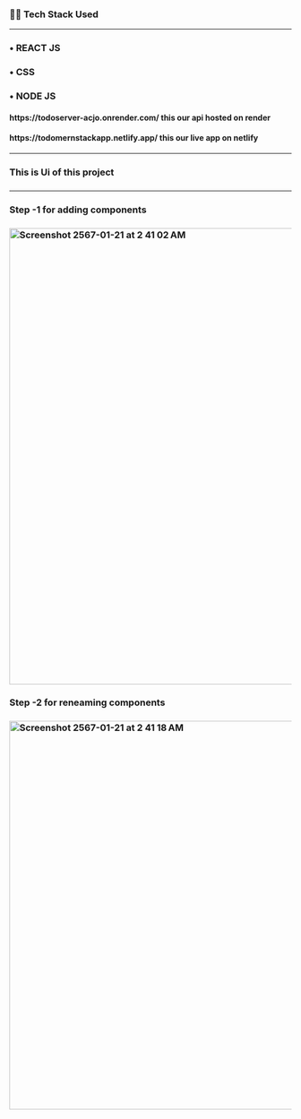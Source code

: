 <h3>👨‍💻 Tech Stack Used</h3>
<hr>
<h3>&#x2022; REACT JS</h3>
<h3>&#x2022; CSS</h3>
<h3>&#x2022; NODE JS</h3>
<h4>https://todoserver-acjo.onrender.com/  this our api hosted on render</h4>
<h4>https://todomernstackapp.netlify.app/ this our live app on netlify</h4>


<hr>
<h3> This is Ui of this project<h3/>
<hr>
<h3> Step -1 for adding components<h3/>

<img width="815" alt="Screenshot 2567-01-21 at 2 41 02 AM" src="https://github.com/ankush2093/todofrontend/assets/84925305/6934d6f5-d83a-4711-b0dc-e9d66c8b4148">
<h3> Step -2 for reneaming components<h3/>
<img width="694" alt="Screenshot 2567-01-21 at 2 41 18 AM" src="https://github.com/ankush2093/todofrontend/assets/84925305/2e7afeb1-cc9f-450a-a2a9-484e8e7bb9c3">
